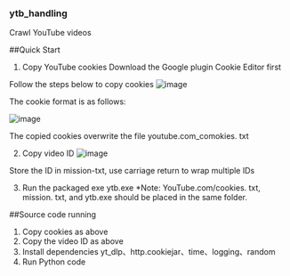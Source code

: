 ### ytb_handling
Crawl YouTube videos

##Quick Start

1. Copy YouTube cookies
Download the Google plugin Cookie Editor first


Follow the steps below to copy cookies
![image]( https://github.com/user-attachments/assets/43f17917-4de5-41cd-a27f-8ede499eef04 )


The cookie format is as follows:

![image]( https://github.com/user-attachments/assets/d98cf564-9998-4fd8-bb3a-e6b84f9b1b2d )

The copied cookies overwrite the file youtube.com_comokies. txt

2. Copy video ID
![image]( https://github.com/user-attachments/assets/05e80ffb-5cef-47e0-8b44-08b1aabc7f79 )

Store the ID in mission-txt, use carriage return to wrap multiple IDs

3. Run the packaged exe ytb.exe
*Note: YouTube.com/cookies. txt, mission. txt, and ytb.exe should be placed in the same folder.

##Source code running

1. Copy cookies as above
2. Copy the video ID as above
3. Install dependencies
yt_dlp、http.cookiejar、time、logging、random
4. Run Python code

